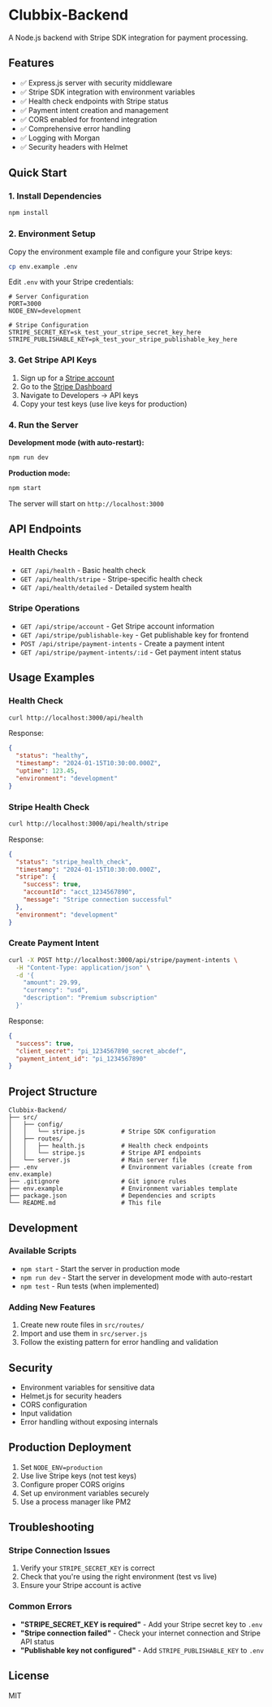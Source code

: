 # Clubbix-Backend

A Node.js backend with Stripe SDK integration for payment processing.

## Features

- ✅ Express.js server with security middleware
- ✅ Stripe SDK integration with environment variables
- ✅ Health check endpoints with Stripe status
- ✅ Payment intent creation and management
- ✅ CORS enabled for frontend integration
- ✅ Comprehensive error handling
- ✅ Logging with Morgan
- ✅ Security headers with Helmet

## Quick Start

### 1. Install Dependencies

```bash
npm install
```

### 2. Environment Setup

Copy the environment example file and configure your Stripe keys:

```bash
cp env.example .env
```

Edit `.env` with your Stripe credentials:

```env
# Server Configuration
PORT=3000
NODE_ENV=development

# Stripe Configuration
STRIPE_SECRET_KEY=sk_test_your_stripe_secret_key_here
STRIPE_PUBLISHABLE_KEY=pk_test_your_stripe_publishable_key_here
```

### 3. Get Stripe API Keys

1. Sign up for a [Stripe account](https://stripe.com)
2. Go to the [Stripe Dashboard](https://dashboard.stripe.com)
3. Navigate to Developers → API keys
4. Copy your test keys (use live keys for production)

### 4. Run the Server

**Development mode (with auto-restart):**

```bash
npm run dev
```

**Production mode:**

```bash
npm start
```

The server will start on `http://localhost:3000`

## API Endpoints

### Health Checks

- `GET /api/health` - Basic health check
- `GET /api/health/stripe` - Stripe-specific health check
- `GET /api/health/detailed` - Detailed system health

### Stripe Operations

- `GET /api/stripe/account` - Get Stripe account information
- `GET /api/stripe/publishable-key` - Get publishable key for frontend
- `POST /api/stripe/payment-intents` - Create a payment intent
- `GET /api/stripe/payment-intents/:id` - Get payment intent status

## Usage Examples

### Health Check

```bash
curl http://localhost:3000/api/health
```

Response:

```json
{
  "status": "healthy",
  "timestamp": "2024-01-15T10:30:00.000Z",
  "uptime": 123.45,
  "environment": "development"
}
```

### Stripe Health Check

```bash
curl http://localhost:3000/api/health/stripe
```

Response:

```json
{
  "status": "stripe_health_check",
  "timestamp": "2024-01-15T10:30:00.000Z",
  "stripe": {
    "success": true,
    "accountId": "acct_1234567890",
    "message": "Stripe connection successful"
  },
  "environment": "development"
}
```

### Create Payment Intent

```bash
curl -X POST http://localhost:3000/api/stripe/payment-intents \
  -H "Content-Type: application/json" \
  -d '{
    "amount": 29.99,
    "currency": "usd",
    "description": "Premium subscription"
  }'
```

Response:

```json
{
  "success": true,
  "client_secret": "pi_1234567890_secret_abcdef",
  "payment_intent_id": "pi_1234567890"
}
```

## Project Structure

```
Clubbix-Backend/
├── src/
│   ├── config/
│   │   └── stripe.js          # Stripe SDK configuration
│   ├── routes/
│   │   ├── health.js          # Health check endpoints
│   │   └── stripe.js          # Stripe API endpoints
│   └── server.js              # Main server file
├── .env                       # Environment variables (create from env.example)
├── .gitignore                 # Git ignore rules
├── env.example                # Environment variables template
├── package.json               # Dependencies and scripts
└── README.md                  # This file
```

## Development

### Available Scripts

- `npm start` - Start the server in production mode
- `npm run dev` - Start the server in development mode with auto-restart
- `npm test` - Run tests (when implemented)

### Adding New Features

1. Create new route files in `src/routes/`
2. Import and use them in `src/server.js`
3. Follow the existing pattern for error handling and validation

## Security

- Environment variables for sensitive data
- Helmet.js for security headers
- CORS configuration
- Input validation
- Error handling without exposing internals

## Production Deployment

1. Set `NODE_ENV=production`
2. Use live Stripe keys (not test keys)
3. Configure proper CORS origins
4. Set up environment variables securely
5. Use a process manager like PM2

## Troubleshooting

### Stripe Connection Issues

1. Verify your `STRIPE_SECRET_KEY` is correct
2. Check that you're using the right environment (test vs live)
3. Ensure your Stripe account is active

### Common Errors

- **"STRIPE_SECRET_KEY is required"** - Add your Stripe secret key to `.env`
- **"Stripe connection failed"** - Check your internet connection and Stripe API status
- **"Publishable key not configured"** - Add `STRIPE_PUBLISHABLE_KEY` to `.env`

## License

MIT
